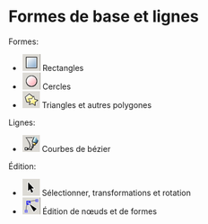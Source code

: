 # Formes de base et lignes

Formes:

- ![](inkscape-tool-shape.png) Rectangles
- ![](inkscape-tool-circle.png) Cercles
- ![](inkscape-tool-polygon.png) Triangles et autres polygones

Lignes:

- ![](inkscape-tool-bezier.png) Courbes de bézier

Édition:

- ![](inkscape-tool-move.png) Sélectionner, transformations et rotation
- ![](inkscape-tool-nodes.png) Édition de nœuds et de formes
